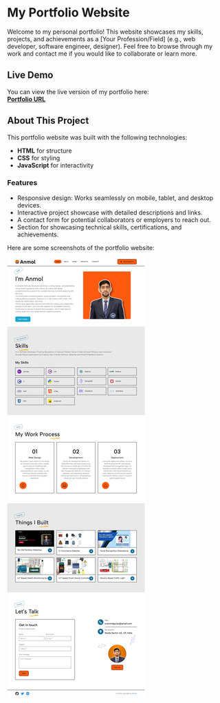 # My Portfolio Website

Welcome to my personal portfolio! This website showcases my skills, projects, and achievements as a [Your Profession/Field] (e.g., web developer, software engineer, designer). Feel free to browse through my work and contact me if you would like to collaborate or learn more.

## Live Demo

You can view the live version of my portfolio here:  
**[Portfolio URL](https://eranmolgurjar.github.io/)**

## About This Project

This portfolio website was built with the following technologies:

- **HTML** for structure
- **CSS** for styling
- **JavaScript** for interactivity

### Features
- Responsive design: Works seamlessly on mobile, tablet, and desktop devices.
- Interactive project showcase with detailed descriptions and links.
- A contact form for potential collaborators or employers to reach out.
- Section for showcasing technical skills, certifications, and achievements.

Here are some screenshots of the portfolio website:

![Portfolio Image](PortfolioScreenShot.png)
